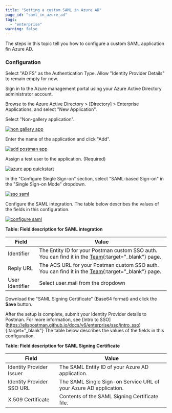 ```yaml
---
title: "Setting a custom SAML in Azure AD"
page_id: "saml_in_azure_ad"
tags: 
  - "enterprise"
warning: false
---
```


The steps in this topic tell you how to configure a custom SAML application fin Azure AD.


### Configuration

Select "AD FS" as the Authentication Type. Allow "Identity Provider Details" to remain empty for now.

Sign in to the Azure management portal using your Azure Active Directory administrator account. 

Browse to the Azure Active Directory > [Directory] > Enterprise Applications, and select "New Application".

Select "Non-gallery application".

[![non gallery app](https://s3.amazonaws.com/postman-static-getpostman-com/postman-docs/ENT-add-non-gallery-application.png)](https://s3.amazonaws.com/postman-static-getpostman-com/postman-docs/ENT-add-non-gallery-application.png)

Enter the name of the application and click "Add".

[![add postman app](https://s3.amazonaws.com/postman-static-getpostman-com/postman-docs/ENT-add-postman-app.png)](https://s3.amazonaws.com/postman-static-getpostman-com/postman-docs/ENT-add-postman-app.png)

Assign a test user to the application. (Required)

[![azure app quickstart](https://s3.amazonaws.com/postman-static-getpostman-com/postman-docs/ENT-azure-app-quickstart.png)](https://s3.amazonaws.com/postman-static-getpostman-com/postman-docs/ENT-azure-app-quickstart.png)

In the "Configure Single Sign-on" section, select "SAML-based Sign-on" in the "Single Sign-on Mode" dropdown.

[![sso saml](https://s3.amazonaws.com/postman-static-getpostman-com/postman-docs/ENT-single-sign-on-saml.png)](https://s3.amazonaws.com/postman-static-getpostman-com/postman-docs/ENT-single-sign-on-saml.png)

Configure the SAML integration. The table below describes the values of the fields in this configuration.

[![configure saml](https://s3.amazonaws.com/postman-static-getpostman-com/postman-docs/ENT-configure-saml.png)](https://s3.amazonaws.com/postman-static-getpostman-com/postman-docs/ENT-configure-saml.png)

**Table: Field description for SAML integration**

| **Field**          | **Value**         |
| ------------- | ------------- |
| Identifier | The Entity ID for your Postman custom SSO auth. You can find it in the [Team](https://app.getpostman.com/dashboard/teams){:target="_blank"} page.   |
| Reply URL | The ACS URL for your Postman custom SSO auth. You can find it in the [Team](https://app.getpostman.com/dashboard/teams){:target="_blank"} page.  |
| User Identifier  | Select user.mail from the dropdown  |

Download the "SAML Signing Certificate" (Base64 format) and click the **Save** button.

After the setup is complete, submit your Identity Provider details to Postman. For more information, see [Intro to SSO] (https://elispostman.github.io/docs/v6/enterprise/sso/intro_sso){:target="_blank"} The table below describes the values of the fields in this configuration.

**Table: Field description for SAML Signing Certificate**

| **Field**         | **Value**         |
| ------------- | ------------- |
| Identity Provider Issuer  | The SAML Entity ID of your Azure AD application.  |
| Identity Provider SSO URL  | The SAML Single Sign-on Service URL of your Azure AD application.    |
| X.509 Certificate   | Contents of  the SAML Signing Certificate file.  |
	
	
	

